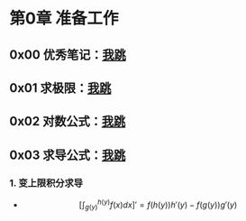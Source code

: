 # 第0章 准备工作

## 0x00 优秀笔记：[我跳](https://zhuanlan.zhihu.com/c_1010113188259631104)

## 0x01 求极限：[我跳](https://zhuanlan.zhihu.com/p/32871279)

## 0x02 对数公式：[我跳](https://baike.baidu.com/item/%E5%AF%B9%E6%95%B0%E5%85%AC%E5%BC%8F/5557846#2)

## 0x03 求导公式：[我跳](https://wenku.baidu.com/view/771515f7f705cc17552709c9.html)

### 1. 变上限积分求导

* $$[\int_{g(y)}^{h(y)}f(x)dx]'= f(h(y))h'(y) - f(g(y))g'(y)$$ 

